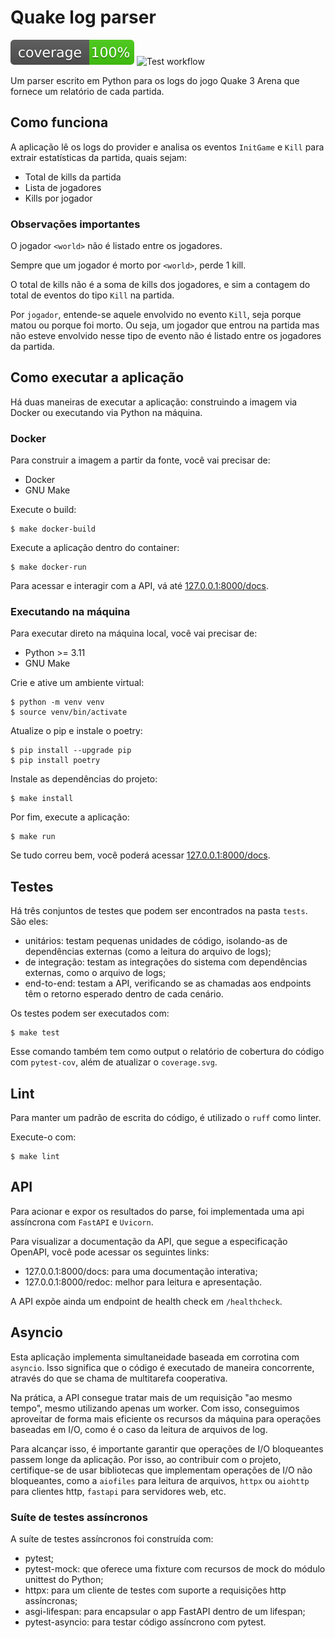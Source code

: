 # Quake log parser

![Code coverage](./coverage.svg) ![Test workflow](https://github.com/paulovitorweb/quake-log-parser/actions/workflows/test.yml/badge.svg)

Um parser escrito em Python para os logs do jogo Quake 3 Arena que fornece um relatório de cada partida.

## Como funciona

A aplicação lê os logs do provider e analisa os eventos `InitGame` e `Kill` para extrair estatísticas da partida, quais sejam:

- Total de kills da partida
- Lista de jogadores
- Kills por jogador

### Observações importantes

O jogador `<world>` não é listado entre os jogadores.

Sempre que um jogador é morto por `<world>`, perde 1 kill.

O total de kills não é a soma de kills dos jogadores, e sim a contagem do total de eventos do tipo `Kill` na partida.

Por `jogador`, entende-se aquele envolvido no evento `Kill`, seja porque matou ou porque foi morto. Ou seja, um jogador que entrou na partida mas não esteve envolvido nesse tipo de evento não é listado entre os jogadores da partida.

## Como executar a aplicação

Há duas maneiras de executar a aplicação: construindo a imagem via Docker ou executando via Python na máquina.

### Docker

Para construir a imagem a partir da fonte, você vai precisar de:

- Docker
- GNU Make

Execute o build:

```
$ make docker-build
```

Execute a aplicação dentro do container:

```
$ make docker-run
```

Para acessar e interagir com a API, vá até [127.0.0.1:8000/docs](127.0.0.1:8000/docs).

### Executando na máquina

Para executar direto na máquina local, você vai precisar de:

- Python >= 3.11
- GNU Make

Crie e ative um ambiente virtual:

```
$ python -m venv venv
$ source venv/bin/activate
```

Atualize o pip e instale o poetry:

```
$ pip install --upgrade pip
$ pip install poetry
```

Instale as dependências do projeto:

```
$ make install
```

Por fim, execute a aplicação:

```
$ make run
```

Se tudo correu bem, você poderá acessar [127.0.0.1:8000/docs](127.0.0.1:8000/docs).

## Testes

Há três conjuntos de testes que podem ser encontrados na pasta `tests`. São eles:

- unitários: testam pequenas unidades de código, isolando-as de dependências externas (como a leitura do arquivo de logs);
- de integração: testam as integrações do sistema com dependências externas, como o arquivo de logs;
- end-to-end: testam a API, verificando se as chamadas aos endpoints têm o retorno esperado dentro de cada cenário.

Os testes podem ser executados com:

```
$ make test
```

Esse comando também tem como output o relatório de cobertura do código com `pytest-cov`, além de atualizar o `coverage.svg`.

## Lint

Para manter um padrão de escrita do código, é utilizado o `ruff` como linter.

Execute-o com:

```
$ make lint
```

## API

Para acionar e expor os resultados do parse, foi implementada uma api assíncrona com `FastAPI` e `Uvicorn`.

Para visualizar a documentação da API, que segue a especificação OpenAPI, você pode acessar os seguintes links:

- 127.0.0.1:8000/docs: para uma documentação interativa;
- 127.0.0.1:8000/redoc: melhor para leitura e apresentação.

A API expõe ainda um endpoint de health check em `/healthcheck`.

## Asyncio

Esta aplicação implementa simultaneidade baseada em corrotina com `asyncio`. Isso significa que o código é executado de maneira concorrente, através do que se chama de multitarefa cooperativa. 

Na prática, a API consegue tratar mais de um requisição "ao mesmo tempo", mesmo utilizando apenas um worker. Com isso, conseguimos aproveitar de forma mais eficiente os recursos da máquina para operações baseadas em I/O, como é o caso da leitura de arquivos de log.

Para alcançar isso, é importante garantir que operações de I/O bloqueantes passem longe da aplicação. Por isso, ao contribuir com o projeto, certifique-se de usar bibliotecas que implementam operações de I/O não bloqueantes, como a `aiofiles` para leitura de arquivos, `httpx` ou `aiohttp` para clientes http, `fastapi` para servidores web, etc.

### Suíte de testes assíncronos

A suíte de testes assíncronos foi construída com:

- pytest;
- pytest-mock: que oferece uma fixture com recursos de mock do módulo unittest do Python;
- httpx: para um cliente de testes com suporte a requisições http assíncronas;
- asgi-lifespan: para encapsular o app FastAPI dentro de um lifespan;
- pytest-asyncio: para testar código assíncrono com pytest.
